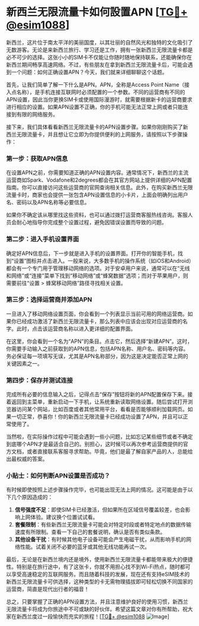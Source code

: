 # 新西兰无限流量卡如何設置APN [[TG💪+ @esim1088](https://t.me/s/esim1088)]

新西兰，这片位于南太平洋的美丽国度，以其壮丽的自然风光和独特的文化吸引了无数游客。无论是来新西兰旅行、学习还是工作，拥有一张新西兰无限流量卡都是必不可少的选择。这张小小的SIM卡不仅能让你随时随地保持联系，还能确保你在新西兰期间畅享高速网络。不过，有些朋友在拿到新西兰无限流量卡后，可能会遇到一个问题：如何正确设置APN？今天，我们就来详细聊聊这个话题。

首先，让我们简单了解一下什么是APN。APN，全称是Access Point Name（接入点名称），是手机连接互联网时必须配置的一个参数。不同的运营商有不同的APN设置，因此当你更换SIM卡或使用国际漫游时，就需要根据新卡的运营商要求进行相应的设置。如果APN设置不正确，你的手机可能无法正常上网或者只能连接到有限的网络服务。

接下来，我们具体看看新西兰无限流量卡的APN设置步骤。如果你刚刚购买了新西兰无限流量卡，并且想让它立即为你提供便利的上网服务，请按照以下步骤操作：

### 第一步：获取APN信息

在设置APN之前，你需要知道正确的APN设置内容。通常情况下，新西兰的主流运营商如Spark、Vodafone和2degrees都会在其官方网站上提供详细的APN配置指南。你可以直接访问这些运营商的官网查询相关信息。此外，在购买新西兰无限流量卡时，商家也会提供一张包含APN设置信息的小卡片，上面会明确列出用户名、密码以及APN名称等必要信息。

如果你不确定该从哪里找这些资料，也可以通过拨打运营商客服热线咨询。客服人员会耐心地指导你完成整个设置过程，避免因错误设置而导致的问题。

### 第二步：进入手机设置界面

确定好APN信息后，下一步就是进入手机的设置界面。打开你的智能手机，找到“设置”图标并点击进入。一般来说，大多数手机的操作系统（如iOS和Android）都会有一个专门用于管理移动网络的选项。对于安卓用户来说，通常可以在“无线和网络”或“连接”菜单下找到“移动网络”或“蜂窝数据”选项；而对于苹果用户，则需要前往“设置 > 蜂窝移动网络”路径寻找相关设置。

### 第三步：选择运营商并添加APN

一旦进入了移动网络设置页面，你会看到一个列表显示当前可用的网络运营商。如果你已经成功激活了新西兰无限流量卡，那么列表中应该会出现对应运营商的名字。此时，点击该运营商名称以进入更详细的配置界面。

在这里，你会看到一个名为“APN”的条目。点击它，然后选择“新建APN”。这时，你需要手动输入之前获取到的APN信息，包括APN名称、用户名、密码等内容。务必保证每一项填写无误，尤其是APN名称部分，因为这是决定能否正常上网的关键因素之一。

### 第四步：保存并测试连接

完成所有必要的信息输入之后，记得点击“保存”按钮将新的APN配置保存下来。接着返回到主菜单，重新启动一下手机，让系统重新读取网络设置。随后尝试打开浏览器访问某个网站，比如百度或者其他常用平台，看看是否能够顺利加载网页。如果一切正常，恭喜你！你的新西兰无限流量卡已经成功设置了APN，并且可以正常使用了。

当然啦，在实际操作过程中可能会遇到一些小问题，比如忘记某些细节或者不确定到底哪个APN才是最适合自己的。别担心，这时候可以再次参考运营商提供的官方文档，或者直接联系客服寻求帮助。毕竟，他们是最了解自家产品的人，总能给出最权威的答案。

### 小贴士：如何判断APN设置是否成功？

有时候即使按照上述步骤操作完毕，也可能出现无法上网的情况。这可能是由于以下几个原因造成的：

1. **信号强度不足**：即使SIM卡已经激活，但如果所在区域信号覆盖较差，也会影响上网体验。建议换个位置试试看。
2. **套餐限制**：有些新西兰无限流量卡可能会对特定时段或者特定地点的数据传输速度有所限制。查看一下自己的套餐说明，确认是否有类似条款。
3. **其他设备干扰**：有时候其他电子设备可能会产生电磁干扰，从而影响手机的网络性能。试着关闭不必要的蓝牙或其他无线功能再试一次。

最后，无论是在新西兰境内还是境外，使用新西兰无限流量卡都能带来极大的便捷性。特别是在旅行途中，有了这张卡，你就不用担心找不到Wi-Fi热点，随时都可以享受高速稳定的互联网服务。而且随着科技的发展，现在还有支持eSIM技术的新西兰无限流量卡可供选择，这种类型的卡无需物理插拔即可轻松切换不同国家的运营商，简直是现代出行者的福音！

总之，只要掌握了正确的APN设置方法，并且注意维护良好的使用习惯，新西兰无限流量卡将成为你旅途中不可或缺的好伙伴。希望这篇文章对你有所帮助，祝大家在新西兰度过一段愉快而充实的旅程！[[TG💪+ @esim1088](https://t.me/s/esim1088) ![Image](https://i.postimg.cc/4NQfJmqS/Snipaste-2025-05-13-00-14-12.png)]